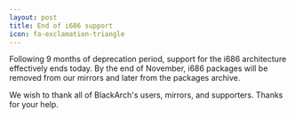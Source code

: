 ```yaml
---
layout: post
title: End of i686 support
icon: fa-exclamation-triangle
---
```


Following 9 months of deprecation period, support for the i686 architecture effectively ends today. By the end of November, i686 packages will be removed from our mirrors and later from the packages archive.

We wish to thank all of BlackArch's users, mirrors, and supporters. Thanks for your help.
